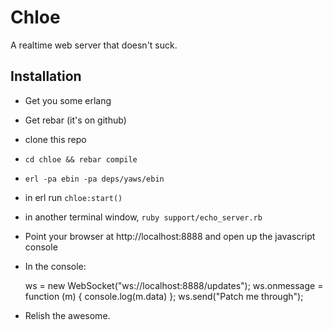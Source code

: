Chloe
=====

A realtime web server that doesn't suck.

Installation
------------

- Get you some erlang
- Get rebar (it's on github)
- clone this repo
- `cd chloe && rebar compile`
- `erl -pa ebin -pa deps/yaws/ebin`
- in erl run `chloe:start()`
- in another terminal window, `ruby support/echo_server.rb`
- Point your browser at http://localhost:8888 and open up the javascript console
- In the console:

    ws = new WebSocket("ws://localhost:8888/updates");
    ws.onmessage = function (m) { console.log(m.data) };
    ws.send("Patch me through");

- Relish the awesome.
